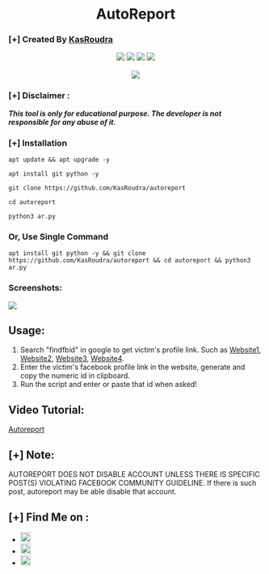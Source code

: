 <h1 align="center">AutoReport</h1>

### [+] Created By <a href="https://github.com/KasRoudra">KasRoudra</a>

<p align="center">
  <img src="https://img.shields.io/github/stars/KasRoudra/autoreport?color=orange&style=for-the-badge">
  <img src="https://img.shields.io/github/forks/KasRoudra/autoreport?color=cyan&style=for-the-badge">
  <img src="https://img.shields.io/github/license/KasRoudra/autoreport?style=for-the-badge">  
  <img src="https://img.shields.io/github/issues/KasRoudra/autoreport?color=red&style=for-the-badge">
<br>
<br>
<img src="https://github-readme-stats.vercel.app/api/pin/?username=KasRoudra&repo=autoreport&theme=synthwave">
</p>

### [+] Disclaimer :
***This tool is only for educational purpose. The developer is not responsible for any abuse of it.***

### [+] Installation

```apt update && apt upgrade -y```

```apt install git python -y```

```git clone https://github.com/KasRoudra/autoreport```

```cd autoreport```

```python3 ar.py```

### Or, Use Single Command

```
apt install git python -y && git clone https://github.com/KasRoudra/autoreport && cd autoreport && python3 ar.py
```

### Screenshots:

<img src="https://github.com/KasRoudra/autoreport/raw/main/main.jpeg">

## Usage:

1. Search "findfbid" in google to get victim's profile link. Such as <a href="https://findmyfbid.in/">Website1</a>, <a href="https://findmyfbid.me/">Website2</a>, <a href="https://findfb.id">Website3</a>, <a href="https://lookup-id.com/">Website4</a>.
2. Enter the victim's facebook profile link in the website, generate and copy the numeric id in clipboard.
3. Run the script and enter or paste that id when asked!

## Video Tutorial: 

<a href="https://rebrand.ly/autoreport">Autoreport</a>

## [+] Note:

AUTOREPORT DOES NOT DISABLE ACCOUNT UNLESS THERE IS SPECIFIC POST(S) VIOLATING FACEBOOK COMMUNITY GUIDELINE. If there is such post, autoreport may be able disable that account.

## [+] Find Me on :
<ul>
<li><a href="https://facebook.com/KasRoudra"><img src="https://github.com/KasRoudra/kasweb/raw/main/assets/facebook.png" alt="facebook" width="20px" height="20px"></a></li>
<li><a href="https://m.me/KasRoudra"><img src="https://github.com/KasRoudra/kasweb/raw/main/assets/messenger.png" alt="messenger" width="20px" height="20px"></a></li>
<li><a href="mailto:kasroudrakrd@gmail.com"><img src="https://github.com/KasRoudra/kasweb/raw/main/assets/gmail.png" alt="email" width="20px" height="20px"></a></li>
</ul>

